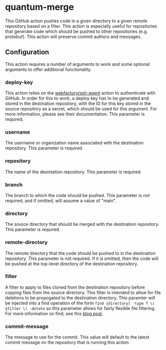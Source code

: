 # quantum-merge
This GitHub action pushes code in a given directory to a given remote repository based on a filter. This action is especially useful for repositories that generate code which should be pushed to other repositories (e.g. protobuf). This action will preserve commit authors and messages.

## Configuration

This action requires a number of arguments to work and some optional arguments to offer additional functionality.

### deploy-key

This action relies on the [webfactory/ssh-agent](https://github.com/webfactory/ssh-agent) action to authenticate with GitHub. In order for this to work, a deploy key has to be generated and stored in the destination repository, with the ID for this key stored in the source repository as a secret, which should be used for this argument. For more information, please see their documentation. This parameter is required.

### username

The username or organization name associated with the destination repository. This parameter is required.

### repository

The name of the desintation repository. This parameter is required.

### branch

The branch to which the code should be pushed. This parameter is not required, and if omitted, will assume a value of "main".

### directory
The source directory that should be merged with the destination repository. This parameter is required.

### remote-directory
The remote directory that the code should be pushed to in the destination repository. This parameter is not required. If it is omitted, then the code will be pushed at the top-level directory of the destination repository.

### filter
A filter to apply to files cloned from the destination repository before copying files from the source directory. This filter is intended to allow for file deletions to be propogated to the destination directory. This paramter will be injected into a find operation of the form `find {directory} -type f \( $filter \) -delete` so this parameter allows for fairly flexible file filtering. For more information on find, see this [blog post](https://math2001.github.io/article/bashs-find-command/).

### commit-message
The message to use for the commit. This value will default to the latest commit message on the repository that is running this action.
